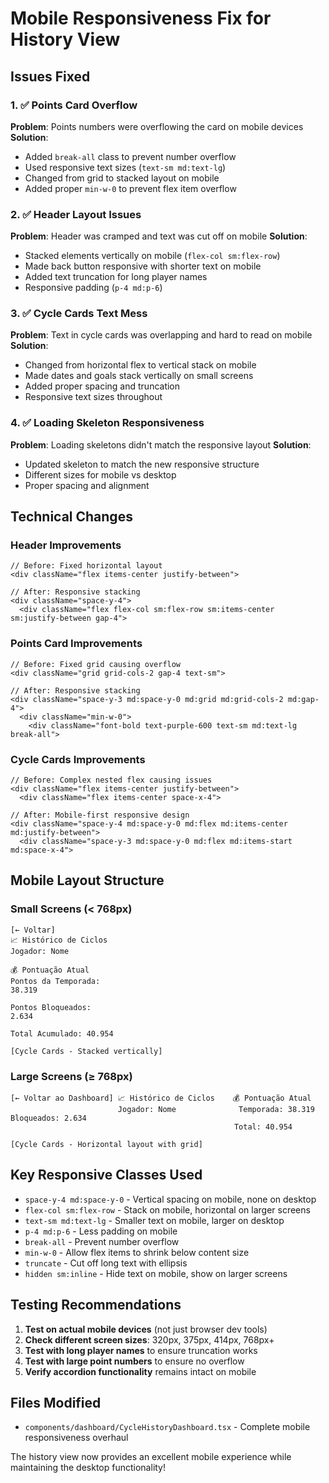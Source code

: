 # Mobile Responsiveness Fix for History View

## Issues Fixed

### 1. ✅ **Points Card Overflow**
**Problem**: Points numbers were overflowing the card on mobile devices
**Solution**: 
- Added `break-all` class to prevent number overflow
- Used responsive text sizes (`text-sm md:text-lg`)
- Changed from grid to stacked layout on mobile
- Added proper `min-w-0` to prevent flex item overflow

### 2. ✅ **Header Layout Issues**
**Problem**: Header was cramped and text was cut off on mobile
**Solution**:
- Stacked elements vertically on mobile (`flex-col sm:flex-row`)
- Made back button responsive with shorter text on mobile
- Added text truncation for long player names
- Responsive padding (`p-4 md:p-6`)

### 3. ✅ **Cycle Cards Text Mess**
**Problem**: Text in cycle cards was overlapping and hard to read on mobile
**Solution**:
- Changed from horizontal flex to vertical stack on mobile
- Made dates and goals stack vertically on small screens
- Added proper spacing and truncation
- Responsive text sizes throughout

### 4. ✅ **Loading Skeleton Responsiveness**
**Problem**: Loading skeletons didn't match the responsive layout
**Solution**:
- Updated skeleton to match the new responsive structure
- Different sizes for mobile vs desktop
- Proper spacing and alignment

## Technical Changes

### Header Improvements
```tsx
// Before: Fixed horizontal layout
<div className="flex items-center justify-between">

// After: Responsive stacking
<div className="space-y-4">
  <div className="flex flex-col sm:flex-row sm:items-center sm:justify-between gap-4">
```

### Points Card Improvements
```tsx
// Before: Fixed grid causing overflow
<div className="grid grid-cols-2 gap-4 text-sm">

// After: Responsive stacking
<div className="space-y-3 md:space-y-0 md:grid md:grid-cols-2 md:gap-4">
  <div className="min-w-0">
    <div className="font-bold text-purple-600 text-sm md:text-lg break-all">
```

### Cycle Cards Improvements
```tsx
// Before: Complex nested flex causing issues
<div className="flex items-center justify-between">
  <div className="flex items-center space-x-4">

// After: Mobile-first responsive design
<div className="space-y-4 md:space-y-0 md:flex md:items-center md:justify-between">
  <div className="space-y-3 md:space-y-0 md:flex md:items-start md:space-x-4">
```

## Mobile Layout Structure

### Small Screens (< 768px)
```
[← Voltar]
📈 Histórico de Ciclos
Jogador: Nome

💰 Pontuação Atual
Pontos da Temporada:
38.319

Pontos Bloqueados:
2.634

Total Acumulado: 40.954

[Cycle Cards - Stacked vertically]
```

### Large Screens (≥ 768px)
```
[← Voltar ao Dashboard] 📈 Histórico de Ciclos    💰 Pontuação Atual
                        Jogador: Nome              Temporada: 38.319  Bloqueados: 2.634
                                                  Total: 40.954

[Cycle Cards - Horizontal layout with grid]
```

## Key Responsive Classes Used

- `space-y-4 md:space-y-0` - Vertical spacing on mobile, none on desktop
- `flex-col sm:flex-row` - Stack on mobile, horizontal on larger screens
- `text-sm md:text-lg` - Smaller text on mobile, larger on desktop
- `p-4 md:p-6` - Less padding on mobile
- `break-all` - Prevent number overflow
- `min-w-0` - Allow flex items to shrink below content size
- `truncate` - Cut off long text with ellipsis
- `hidden sm:inline` - Hide text on mobile, show on larger screens

## Testing Recommendations

1. **Test on actual mobile devices** (not just browser dev tools)
2. **Check different screen sizes**: 320px, 375px, 414px, 768px+
3. **Test with long player names** to ensure truncation works
4. **Test with large point numbers** to ensure no overflow
5. **Verify accordion functionality** remains intact on mobile

## Files Modified
- `components/dashboard/CycleHistoryDashboard.tsx` - Complete mobile responsiveness overhaul

The history view now provides an excellent mobile experience while maintaining the desktop functionality!
